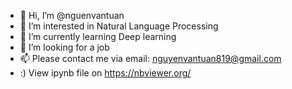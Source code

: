 - 👋 Hi, I’m @nguenvantuan
- 👀 I’m interested in Natural Language Processing
- 🌱 I’m currently learning Deep learning
- 💞️ I’m looking for a job
- 📫 Please contact me via email: nguyenvantuan819@gmail.com
- :) View ipynb file on https://nbviewer.org/
<!---
nguenvantuan/nguenvantuan is a ✨ special ✨ repository because its `README.md` (this file) appears on your GitHub profile.
You can click the Preview link to take a look at your changes.
--->
